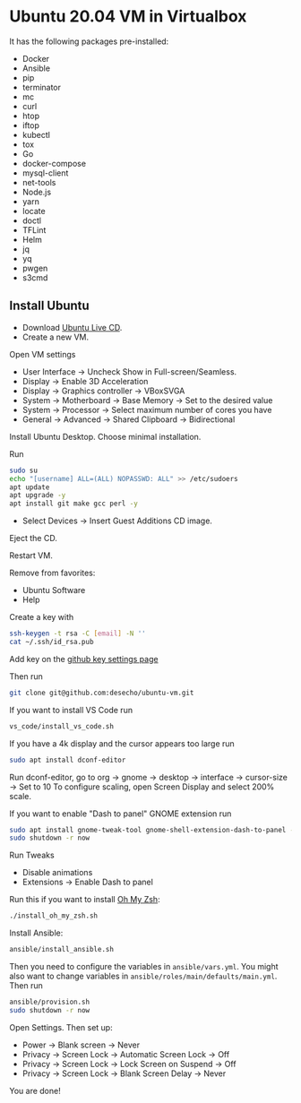 # Ubuntu 20.04 VM in Virtualbox

It has the following packages pre-installed:

* Docker
* Ansible
* pip
* terminator
* mc
* curl
* htop
* iftop
* kubectl
* tox
* Go
* docker-compose
* mysql-client
* net-tools
* Node.js
* yarn
* locate
* doctl
* TFLint
* Helm
* jq
* yq
* pwgen
* s3cmd

## Install Ubuntu

* Download [Ubuntu Live CD](https://www.ubuntu.com/download/desktop).
* Create a new VM.

Open VM settings

* User Interface -> Uncheck Show in Full-screen/Seamless.
* Display -> Enable 3D Acceleration
* Display -> Graphics controller -> VBoxSVGA
* System -> Motherboard -> Base Memory -> Set to the desired value
* System -> Processor -> Select maximum number of cores you have
* General -> Advanced -> Shared Clipboard -> Bidirectional

Install Ubuntu Desktop. Choose minimal installation.

Run
```bash
sudo su
echo "[username] ALL=(ALL) NOPASSWD: ALL" >> /etc/sudoers
apt update
apt upgrade -y
apt install git make gcc perl -y
```

* Select Devices -> Insert Guest Additions CD image.

Eject the CD.

Restart VM.

Remove from favorites:

* Ubuntu Software
* Help

Create a key with
```bash
ssh-keygen -t rsa -C [email] -N ''
cat ~/.ssh/id_rsa.pub
```

Add key on the [github key settings page](https://github.com/settings/keys)

Then run
```bash
git clone git@github.com:desecho/ubuntu-vm.git
```

If you want to install VS Code run
```bash
vs_code/install_vs_code.sh
```

If you have a 4k display and the cursor appears too large run
```bash
sudo apt install dconf-editor
```
Run dconf-editor, go to org -> gnome -> desktop -> interface -> cursor-size -> Set to 10
To configure scaling, open Screen Display and select 200% scale.

If you want to enable "Dash to panel" GNOME extension run
```bash
sudo apt install gnome-tweak-tool gnome-shell-extension-dash-to-panel -y
sudo shutdown -r now
```

Run Tweaks
* Disable animations
* Extensions -> Enable Dash to panel

Run this if you want to install [Oh My Zsh](https://github.com/robbyrussell/oh-my-zsh):
```bash
./install_oh_my_zsh.sh
```

Install Ansible:
```bash
ansible/install_ansible.sh
```

Then you need to configure the variables in `ansible/vars.yml`.
You might also want to change variables in `ansible/roles/main/defaults/main.yml`.
Then run
```bash
ansible/provision.sh
sudo shutdown -r now
```

Open Settings. Then set up:
- Power -> Blank screen -> Never
- Privacy -> Screen Lock -> Automatic Screen Lock -> Off
- Privacy -> Screen Lock -> Lock Screen on Suspend -> Off
- Privacy -> Screen Lock -> Blank Screen Delay -> Never

You are done!

